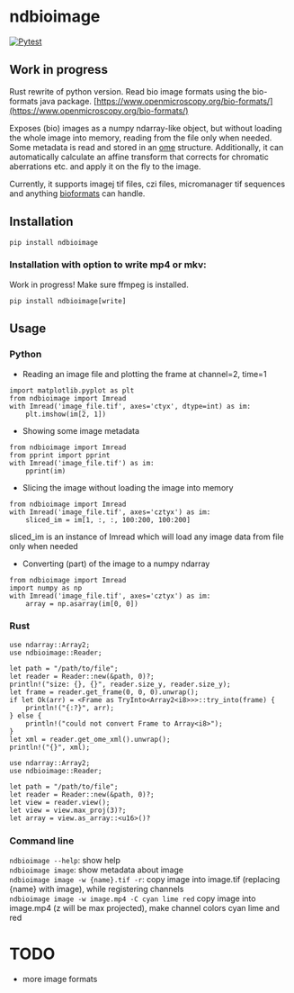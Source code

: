 # ndbioimage
[![Pytest](https://github.com/wimpomp/ndbioimage/actions/workflows/pytest.yml/badge.svg)](https://github.com/wimpomp/ndbioimage/actions/workflows/pytest.yml)

## Work in progress
Rust rewrite of python version. Read bio image formats using the bio-formats java package.
[https://www.openmicroscopy.org/bio-formats/](https://www.openmicroscopy.org/bio-formats/)

Exposes (bio) images as a numpy ndarray-like object, but without loading the whole
image into memory, reading from the file only when needed. Some metadata is read
and stored in an [ome](https://genomebiology.biomedcentral.com/articles/10.1186/gb-2005-6-5-r47) structure.
Additionally, it can automatically calculate an affine transform that corrects for chromatic aberrations etc. and apply
it on the fly to the image.

Currently, it supports imagej tif files, czi files, micromanager tif sequences and anything
[bioformats](https://www.openmicroscopy.org/bio-formats/) can handle.

## Installation

```
pip install ndbioimage
```

### Installation with option to write mp4 or mkv:
Work in progress! Make sure ffmpeg is installed.

```
pip install ndbioimage[write]
```

## Usage
### Python

- Reading an image file and plotting the frame at channel=2, time=1

```
import matplotlib.pyplot as plt
from ndbioimage import Imread
with Imread('image_file.tif', axes='ctyx', dtype=int) as im:
    plt.imshow(im[2, 1])
```        

- Showing some image metadata

```
from ndbioimage import Imread
from pprint import pprint
with Imread('image_file.tif') as im:
    pprint(im)
```

- Slicing the image without loading the image into memory

```
from ndbioimage import Imread
with Imread('image_file.tif', axes='cztyx') as im:
    sliced_im = im[1, :, :, 100:200, 100:200]
```

sliced_im is an instance of Imread which will load any image data from file only when needed


- Converting (part) of the image to a numpy ndarray

```
from ndbioimage import Imread
import numpy as np
with Imread('image_file.tif', axes='cztyx') as im:
    array = np.asarray(im[0, 0])
```

### Rust
```
use ndarray::Array2;
use ndbioimage::Reader;

let path = "/path/to/file";
let reader = Reader::new(&path, 0)?;
println!("size: {}, {}", reader.size_y, reader.size_y);
let frame = reader.get_frame(0, 0, 0).unwrap();
if let Ok(arr) = <Frame as TryInto<Array2<i8>>>::try_into(frame) {
    println!("{:?}", arr);
} else {
    println!("could not convert Frame to Array<i8>");
}
let xml = reader.get_ome_xml().unwrap();
println!("{}", xml);
```

``` 
use ndarray::Array2;
use ndbioimage::Reader;

let path = "/path/to/file";
let reader = Reader::new(&path, 0)?;
let view = reader.view();
let view = view.max_proj(3)?;
let array = view.as_array::<u16>()?
```

### Command line
```ndbioimage --help```: show help  
```ndbioimage image```: show metadata about image  
```ndbioimage image -w {name}.tif -r```: copy image into image.tif (replacing {name} with image), while registering channels  
```ndbioimage image -w image.mp4 -C cyan lime red``` copy image into image.mp4 (z will be max projected), make channel colors cyan lime and red

# TODO
- more image formats
